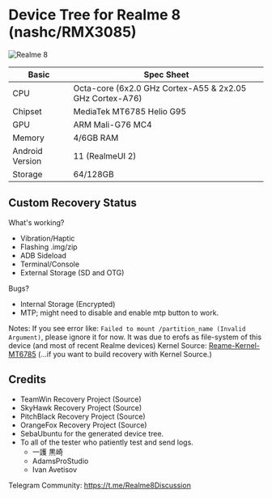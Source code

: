 # Device Tree for Realme 8 (nashc/RMX3085)
![Realme 8](https://image05.realme.net/general/20210427/1619510447064.png)

|Basic               |Spec Sheet                                                    |
|--                  |--                                                            |
|CPU                 |Octa-core (6x2.0 GHz Cortex-A55 & 2x2.05 GHz Cortex-A76)      |
|Chipset             |MediaTek MT6785 Helio G95                                     |
|GPU                 |ARM Mali-G76 MC4                                              |
|Memory              |4/6GB RAM                                                     |
|Android Version     |11 (RealmeUI 2)                                               |
|Storage             |64/128GB                                                      |

## Custom Recovery Status
What's working?
- Vibration/Haptic 
- Flashing .img/zip
- ADB Sideload
- Terminal/Console
- External Storage (SD and OTG)

Bugs?
- Internal Storage (Encrypted)
- MTP; might need to disable and enable mtp button to work.

Notes:
If you see error like: `Failed to mount /partition_name (Invalid Argument)`, please ignore it for now. It was due to erofs as file-system of this device (and most of recent Realme devices)
Kernel Source: [Reame-Kernel-MT6785](https://github.com/nashc-dev/android_kernel_realme_mt6785)
       (...if you want to build recovery with Kernel Source.)


## Credits
- TeamWin Recovery Project (Source)
- SkyHawk Recovery Project (Source)
- PitchBlack Recovery Project (Source)
- OrangeFox Recovery Project (Source)
- SebaUbuntu for the generated device tree.
- To all of the tester who patiently test and send logs.
  - 一護 黒崎
  - AdamsProStudio
  - Ivan Avetisov

Telegram Community: https://t.me/Realme8Discussion
